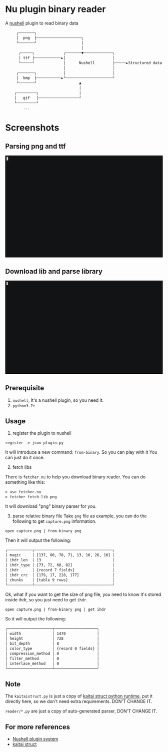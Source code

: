 # Nu plugin binary reader
A [nushell](https://www.nushell.sh/) plugin to read binary data

```
     ┌───────┐
     │  png  ├────────────────────┐
     └───────┘                    │
                                  │
      ┌─────┐             ┌───────▼─────────────┐
      │ ttf ├────────────►│                     │
      └─────┘             │      Nushell        ├─────►Structured data
                          │                     │
     ┌───────┐            │                     │
     │  bmp  ├───────────►└─────────────────────┘
     └───────┘                   ▲
                                 │
    ┌─────────┐                  │
    │   gif   ├──────────────────┘
    └─────────┘
        ...
```


# Screenshots
## Parsing png and ttf
![parse png and ttf](examples/demo.gif)

## Download lib and parse library
![parse gif](examples/demo3.gif)

## Prerequisite
1. `nushell`, It's a nushell plugin, so you need it.
2. `python3.7+`

## Usage
1. register the plugin to nushell
```
register -e json plugin.py
```

It will introduce a new command: `from-binary`.  So you can play with it
You can just do it once.

2. fetch libs

There is `fetcher.nu` to help you download binary reader.  You can do something like this:

```
> use fetcher.nu
> fetcher fetch-lib png
```

It will download "png" binary parser for you.

3. parse relative binary file
Take `png` file as example, you can do the following to get `capture.png` information.

```
open capture.png | from-binary png
```

Then it will output the following:
```
╭───────────┬───────────────────────────────────╮
│ magic     │ [137, 80, 78, 71, 13, 10, 26, 10] │
│ ihdr_len  │ 13                                │
│ ihdr_type │ [73, 72, 68, 82]                  │
│ ihdr      │ {record 7 fields}                 │
│ ihdr_crc  │ [179, 17, 228, 177]               │
│ chunks    │ [table 9 rows]                    │
╰───────────┴───────────────────────────────────╯
```

Ok, what if you want to get the size of png file, you need to know it's stored inside ihdr, so you just need to get `ihdr`.

```
open capture.png | from-binary png | get ihdr
```

So it will output the following:
```
╭────────────────────┬───────────────────╮
│ width              │ 1470              │
│ height             │ 728               │
│ bit_depth          │ 8                 │
│ color_type         │ {record 0 fields} │
│ compression_method │ 0                 │
│ filter_method      │ 0                 │
│ interlace_method   │ 0                 │
╰────────────────────┴───────────────────╯
```

## Note
The `kaitaistruct.py` is just a copy of [kaitai struct python runtime](https://github.com/kaitai-io/kaitai_struct_python_runtime), put it directly here, so we don't need extra requirements.  DON'T CHANGE IT.

`reader/*.py` are just a copy of auto-generated parser, DON'T CHANGE IT.

## For more references
- [Nushell plugin system](https://www.nushell.sh/book/plugins.html)
- [kaitai struct](https://kaitai.io/)
